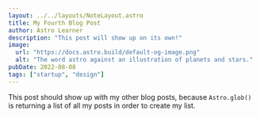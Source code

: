 ```yaml
---
layout: ../../layouts/NoteLayout.astro
title: My Fourth Blog Post
author: Astro Learner
description: "This post will show up on its own!"
image:
  url: "https://docs.astro.build/default-og-image.png"
  alt: "The word astro against an illustration of planets and stars."
pubDate: 2022-08-08
tags: ["startup", "design"]
---
```

This post should show up with my other blog posts, because `Astro.glob()` is returning a list of all my posts in order to create my list.
